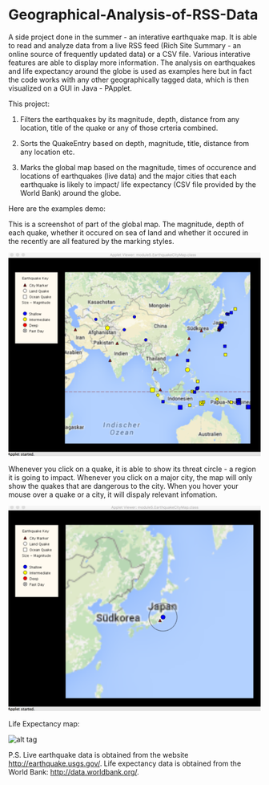 # Geographical-Analysis-of-RSS-Data
A side project done in the summer - an interative earthquake map. It is able to read and analyze data from a live RSS feed (Rich Site Summary - an online source of frequently updated data) or a CSV file. Various interative features are able to display more information. The analysis on earthquakes and life expectancy around the globe is used as examples here but in fact the code works with any other geographically tagged data, which is then visualized on a GUI in Java - PApplet. 

This project:

1. Filters the earthquakes by its magnitude, depth, distance from any location, title of the quake or any of those crteria combined. 

2. Sorts the QuakeEntry based on depth, magnitude, title, distance from any location etc. 

3. Marks the global map based on the magnitude, times of occurence and locations of earthquakes (live data) and the major cities that each earthquake is likely to impact/ life expectancy (CSV file provided by the World Bank) around the globe.

Here are the examples demo:

This is a screenshot of part of the global map. The magnitude, depth of each quake, whether it occured on sea of land and whether it occured in the recently are all featured by the marking styles. 

![alt tag](https://github.com/frankcchen/Analyze-and-Visualize-Geo-tagged-Data/blob/master/demo1.png)

Whenever you click on a quake, it is able to show its threat circle - a region it is going to impact. Whenever you click on a major city, the map will only show the quakes that are dangerous to the city. When you hover your mouse over a quake or a city, it will dispaly relevant infomation. 

![alt tag](https://github.com/frankcchen/Analyze-and-Visualize-Geo-tagged-Data/blob/master/demo2.png)

Life Expectancy map:

![alt tag](https://github.com/frankcchen/Geographical-Analysis-of-RSS-Data/blob/master/life%20expectancy.png)

P.S. Live earthquake data is obtained from the website http://earthquake.usgs.gov/. 
     Life expectancy data is obtained from the World Bank: http://data.worldbank.org/.

